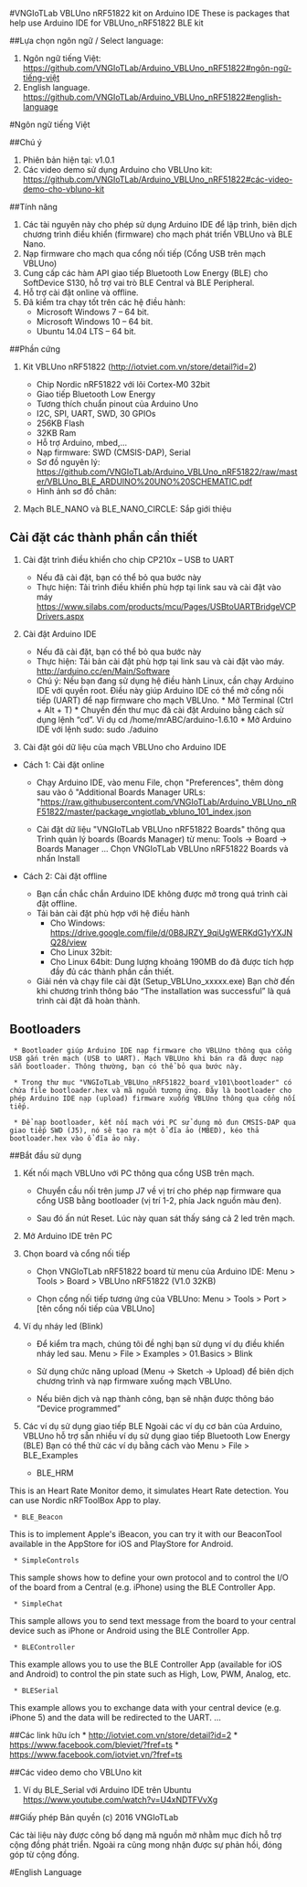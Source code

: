 #VNGIoTLab VBLUno nRF51822 kit on Arduino IDE
These is packages that help use Arduino IDE for VBLUno_nRF51822 BLE kit

##Lựa chọn ngôn ngữ / Select language:
1. Ngôn ngữ tiếng Việt: https://github.com/VNGIoTLab/Arduino_VBLUno_nRF51822#ngôn-ngữ-tiếng-việt
2. English language. https://github.com/VNGIoTLab/Arduino_VBLUno_nRF51822#english-language

#Ngôn ngữ tiếng Việt

##Chú ý
1. Phiên bản hiện tại: v1.0.1
2. Các video demo sử dụng Arduino cho VBLUno kit: https://github.com/VNGIoTLab/Arduino_VBLUno_nRF51822#các-video-demo-cho-vbluno-kit

##Tính năng
1. Các tài nguyên này cho phép sử dụng Arduino IDE để lập trình, biên dịch chương trình điều khiển (firmware) cho mạch phát triển VBLUno và BLE Nano.
2. Nạp firmware cho mạch qua cổng nối tiếp (Cổng USB trên mạch VBLUno)
3. Cung cấp các hàm API giao tiếp Bluetooth Low Energy (BLE) cho SoftDevice S130, hỗ trợ vai trò BLE Central và BLE Peripheral.
4. Hỗ trợ cài đặt online và offline.
5. Đã kiểm tra chạy tốt trên các hệ điều hành:
	* Microsoft Windows 7 – 64 bit.
	* Microsoft Windows 10 – 64 bit.
	* Ubuntu 14.04 LTS – 64 bit.

##Phần cứng
1. Kit VBLUno nRF51822 (http://iotviet.com.vn/store/detail?id=2)
    * Chip Nordic nRF51822 với lõi Cortex-M0 32bit
    * Giao tiếp Bluetooth Low Energy
    * Tương thích chuẩn pinout của Arduino Uno
    * I2C, SPI, UART, SWD, 30 GPIOs
    * 256KB Flash
    * 32KB Ram
    * Hỗ trợ Arduino, mbed,…
    * Nạp firmware: SWD (CMSIS-DAP), Serial
    * Sơ đồ nguyên lý: https://github.com/VNGIoTLab/Arduino_VBLUno_nRF51822/raw/master/VBLUno_BLE_ARDUINO%20UNO%20SCHEMATIC.pdf
    * Hình ảnh sơ đồ chân: 

2. Mạch BLE_NANO và BLE_NANO_CIRCLE: Sắp giới thiệu

## Cài đặt các thành phần cần thiết

1. Cài đặt trình điều khiển cho chip CP210x – USB to UART
    * Nếu đã cài đặt, bạn có thể  bỏ qua bước này
    * Thực hiện: Tải trình điều khiển phù hợp tại link sau và cài đặt vào máy
          https://www.silabs.com/products/mcu/Pages/USBtoUARTBridgeVCPDrivers.aspx


2. Cài đặt Arduino IDE
    * Nếu đã cài đặt, bạn có thể  bỏ qua bước này
    * Thực hiện: Tải bản cài đặt phù hợp tại link sau và cài đặt vào máy. http://arduino.cc/en/Main/Software
    * Chú ý: Nếu bạn đang sử dụng hệ điều hành Linux, cần chạy Arduino IDE với quyền root. Điều này giúp Arduino IDE có thể mở cổng nối tiếp (UART) để nạp firmware cho mạch VBLUno.
          * Mở Terminal (Ctrl + Alt + T)
          * Chuyển đến thư mục đã cài đặt Arduino bằng cách sử dụng lệnh “cd”. 
                       Ví dụ cd /home/mrABC/arduino-1.6.10
          * Mở Arduino IDE với lệnh sudo: sudo ./aduino


3. Cài đặt gói dữ liệu của mạch VBLUno cho Arduino IDE

* Cách 1: Cài đặt online

     * Chạy Arduino IDE, vào menu File, chọn "Preferences", thêm dòng sau vào ô  "Additional Boards Manager URLs: "https://raw.githubusercontent.com/VNGIoTLab/Arduino_VBLUno_nRF51822/master/package_vngiotlab_vbluno_101_index.json
     
     * Cài đặt dữ liệu "VNGIoTLab VBLUno nRF51822 Boards" thông qua Trình quản lý boards (Boards Manager) từ menu: Tools -> Board -> Boards Manager ...
	Chọn VNGIoTLab VBLUno nRF51822 Boards và nhấn Install

* Cách 2: Cài đặt offline
     * Bạn cần chắc chắn Arduino IDE không được mở trong quá trình cài đặt offline.
     * Tải bản cài đặt phù hợp với hệ điều hành
          * Cho Windows: https://drive.google.com/file/d/0B8JRZY_9qiUgWERKdG1yYXJNQ28/view
          * Cho Linux 32bit: 
          * Cho Linux 64bit: 
	Dung lượng khoảng 190MB do đã được tích hợp đầy đủ các thành phần cần thiết.
     * Giải nén và chạy file cài đặt (Setup_VBLUno_xxxxx.exe)
	Bạn chờ đến khi chương trình thông báo “The installation was successful” là quá trình cài đặt đã hoàn thành.

## Bootloaders
     * Bootloader giúp Arduino IDE nạp firmware cho VBLUno thông qua cổng USB gắn trên mạch (USB to UART). Mạch VBLUno khi bán ra đã được nạp sẵn bootloader. Thông thường, bạn có thể bỏ qua bước này.
     
     * Trong thư mục "VNGIoTLab_VBLUno_nRF51822_board_v101\bootloader" có chứa file bootloader.hex và mã nguồn tương ứng. Đây là bootloader cho phép Arduino IDE nạp (upload) firmware xuống VBLUno thông qua cổng nối tiếp.
     
     * Để nạp bootloader, kết nối mạch với PC sử dụng mô đun CMSIS-DAP qua giao tiếp SWD (J5), nó sẽ tạo ra một ổ đĩa ảo (MBED), kéo thả bootloader.hex vào ổ đĩa ảo này.

##Bắt đầu sử dụng

1. Kết nối mạch VBLUno với PC thông qua cổng USB trên mạch. 
     * Chuyển cầu nối trên jump J7 về vị trí cho phép nạp firmware qua cổng USB bằng bootloader (vị trí 1-2, phía Jack nguồn màu đen).
     
     * Sau đó ấn nút Reset. Lúc này quan sát thấy sáng cả 2 led trên mạch.

2. Mở Arduino IDE trên PC

3. Chọn board và cổng nối tiếp
     * Chọn VNGIoTLab nRF51822 board từ menu của Arduino IDE:
                    Menu > Tools > Board > VBLUno nRF51822 (V1.0 32KB)

     * Chọn cổng nối tiếp tương ứng của VBLUno:
                    Menu > Tools > Port > [tên cổng nối tiếp của VBLUno]

4. Ví dụ nháy led (Blink)
     * Để kiểm tra mạch, chúng tôi đề nghị bạn sử dụng ví dụ điều khiển nháy led sau.
                   Menu > File > Examples > 01.Basics > Blink

     * Sử dụng chức năng upload (Menu -> Sketch -> Upload) để biên dịch chương trình và nạp firmware xuống mạch VBLUno.
     
     * Nếu biên dịch và nạp thành công, bạn sẽ nhận được thông báo “Device programmed”

5. Các ví dụ sử dụng giao tiếp BLE
Ngoài các ví dụ cơ bản của Arduino, VBLUno hỗ trợ sẵn nhiều ví dụ sử dụng giao tiếp Bluetooth Low Energy (BLE)
Bạn có thể thử các ví dụ bằng cách vào Menu > File > BLE_Examples

     * BLE_HRM

This is an Heart Rate Monitor demo, it simulates Heart Rate detection. You can use Nordic nRFToolBox App to play.

     * BLE_Beacon

This is to implement Apple's iBeacon, you can try it with our BeaconTool available in the AppStore for iOS and PlayStore for Android.

     * SimpleControls

This sample shows how to define your own protocol and to control the I/O of the board from a Central (e.g. iPhone) using the BLE Controller App.

     * SimpleChat

This sample allows you to send text message from the board to your central device such as iPhone or Android using the BLE Controller App.

     * BLEController

This example allows you to use the BLE Controller App (available for iOS and Android) to control the pin state such as High, Low, PWM, Analog, etc.

     * BLESerial

This example allows you to exchange data with your central device (e.g. iPhone 5) and the data will be redirected to the UART.
…

##Các link hữu ích
     * http://iotviet.com.vn/store/detail?id=2
     * https://www.facebook.com/bleviet/?fref=ts
     * https://www.facebook.com/iotviet.vn/?fref=ts

##Các video demo cho VBLUno kit
1.	Ví dụ BLE_Serial  với Arduino IDE trên Ubuntu  https://www.youtube.com/watch?v=U4xNDTFVvXg

##Giấy phép
Bản quyền (c) 2016 VNGIoTLab

Các tài liệu này được công bố dạng mã nguồn mở nhằm mục đích hỗ trợ cộng đồng phát triển. Ngoài ra cũng mong nhận được sự phản hồi, đóng góp từ cộng đồng.


#English Language
